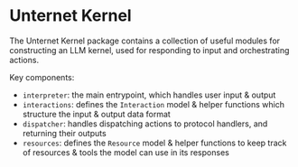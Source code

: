 # Unternet Kernel

The Unternet Kernel package contains a collection of useful modules for constructing an LLM kernel, used for responding to input and orchestrating actions.

Key components:

- `interpreter`: the main entrypoint, which handles user input & output
- `interactions`: defines the `Interaction` model & helper functions which structure the input & output data format
- `dispatcher`: handles dispatching actions to protocol handlers, and returning their outputs
- `resources`: defines the `Resource` model & helper functions to keep track of resources & tools the model can use in its responses
